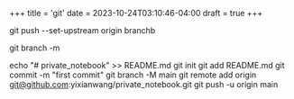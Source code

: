 +++
title = 'git'
date = 2023-10-24T03:10:46-04:00
draft = true
+++

git push --set-upstream origin branchb

git branch -m <new name>

echo "# private_notebook" >> README.md
git init
git add README.md
git commit -m "first commit"
git branch -M main
git remote add origin git@github.com:yixianwang/private_notebook.git
git push -u origin main
